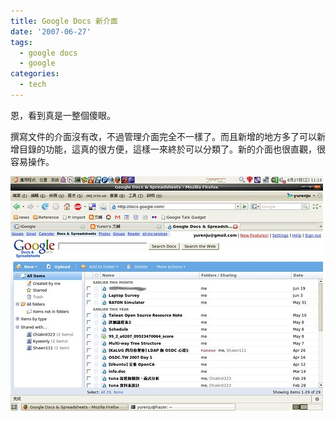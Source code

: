 ```yaml
---
title: Google Docs 新介面
date: '2007-06-27'
tags:
  - google docs
  - google
categories:
  - tech
---
```

恩，看到真是一整個傻眼。  
  
撰寫文件的介面沒有改，不過管理介面完全不一樣了。而且新增的地方多了可以新增目錄的功能，這真的很方便，這樣一來終於可以分類了。新的介面也很直觀，很容易操作。  
  
[![Google Docs 新介面](images/0.jpg)](http://www.flickr.com/photos/yurenju/635196733/ "相片分享")
